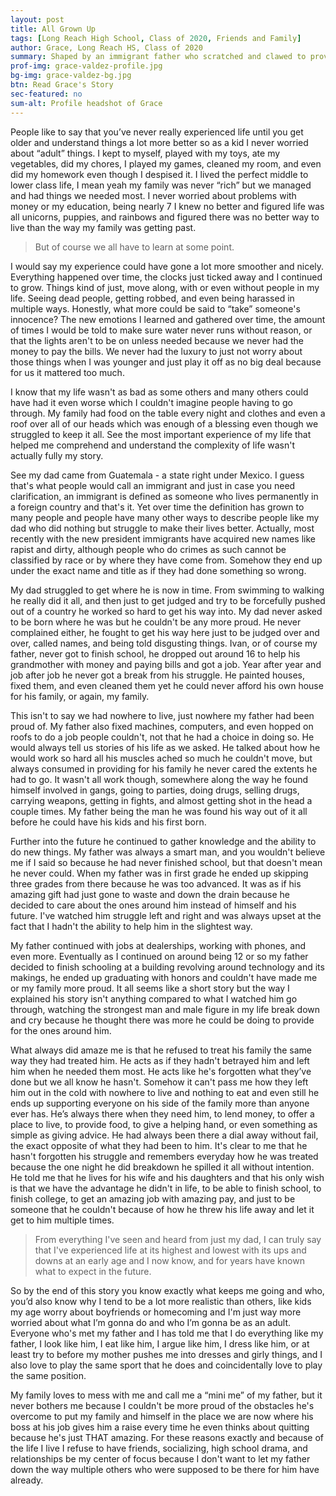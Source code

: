 ```yaml
---
layout: post
title: All Grown Up
tags: [Long Reach High School, Class of 2020, Friends and Family] 
author: Grace, Long Reach HS, Class of 2020
summary: Shaped by an immigrant father who scratched and clawed to provide his daughter with the life that he never had, Grace has developed a very clear perspective of what is truly important.
prof-img: grace-valdez-profile.jpg
bg-img: grace-valdez-bg.jpg
btn: Read Grace's Story
sec-featured: no
sum-alt: Profile headshot of Grace
---
```


People like to say that you’ve never really experienced life until you get older and understand things a lot more better so as a kid I never worried about “adult” things. I kept to myself, played with my toys, ate my vegetables, did my chores, I played my games, cleaned my room, and even did my homework even though I despised it. I lived the perfect middle to lower class life, I mean yeah my family was never “rich” but we managed and had things we needed most. I never worried about problems with money or my education, being nearly 7 I knew no better and figured life was all unicorns, puppies, and rainbows and figured there was no better way to live than the way my family was getting past. 

> But of course we all have to learn at some point. 

I would say my experience could have gone a lot more smoother and nicely. Everything happened over time, the clocks just ticked away and I continued to grow. Things kind of just, move along, with or even without people in my life. Seeing dead people, getting robbed, and even being harassed in multiple ways. Honestly, what more could be said to “take” someone's innocence? The new emotions I learned and gathered over time, the amount of times I would be told to make sure water never runs without reason, or that the lights aren't to be on unless needed because we never had the money to pay the bills. We never had the luxury to just not worry about those things when I was younger and just play it off as no big deal because for us it mattered too much. 

I know that my life wasn't as bad as some others and many others could have had it even worse which I couldn't imagine people having to go through. My family had food on the table every night and clothes and even a roof over all of our heads which was enough of a blessing even though we struggled to keep it all. See the most important experience of my life that helped me comprehend and understand the complexity of life wasn't actually fully my story. 

See my dad came from Guatemala - a state right under Mexico. I guess that's what people would call an immigrant and just in case you need clarification, an immigrant is defined as someone who lives permanently in a foreign country and that's it. Yet over time the definition has grown to many people and people have many other ways to describe people like my dad who did nothing but struggle to make their lives better. Actually, most recently with the new president immigrants have acquired new names like rapist and dirty, although people who do crimes as such cannot be classified by race or by where they have come from. Somehow they end up under the exact name and title as if they had done something so wrong. 

My dad struggled to get where he is now in time. From swimming to walking he really did it all, and then just to get judged and try to be forcefully pushed out of a country he worked so hard to get his way into. My dad never asked to be born where he was but he couldn't be any more proud. He never complained either, he fought to get his way here just to be judged over and over, called names, and being told disgusting things. Ivan, or of course my father, never got to finish school, he dropped out around 16 to help his grandmother with money and paying bills and got a job. Year after year and job after job he never got a break from his struggle. He painted houses, fixed them, and even cleaned them yet he could never afford his own house for his family, or again, my family. 

This isn't to say we had nowhere to live, just nowhere my father had been proud of. My father also fixed machines, computers, and even hopped on roofs to do a job people couldn't, not that he had a choice in doing so. He would always tell us stories of his life as we asked. He talked about how he would work so hard all his muscles ached so much he couldn't move, but always consumed in providing for his family he never cared the extents he had to go. It wasn't all work though, somewhere along the way he found himself involved in gangs, going to parties, doing drugs, selling drugs, carrying weapons, getting in fights, and almost getting shot in the head a couple times. My father being the man he was found his way out of it all before he could have his kids and his first born. 

Further into the future he continued to gather knowledge and the ability to do new things. My father was always a smart man, and you wouldn't believe me if I said so because he had never finished school, but that doesn't mean he never could. When my father was in first grade he ended up skipping three grades from there because he was too advanced. It was as if his amazing gift had just gone to waste and down the drain because he decided to care about the ones around him instead of himself and his future. I've watched him struggle left and right and was always upset at the fact that I hadn't the ability to help him in the slightest way. 

My father continued with jobs at dealerships, working with phones, and even more. Eventually as I continued on around being 12 or so my father decided to finish schooling at a building revolving around technology and its makings, he ended up graduating with honors and couldn't have made me or my family more proud. It all seems like a short story but the way I explained his story isn't anything compared to what I watched him go through, watching the strongest man and male figure in my life break down and cry because he thought there was more he could be doing to provide for the ones around him. 

What always did amaze me is that he refused to treat his family the same way they had treated him. He acts as if they hadn't betrayed him and left him when he needed them most. He acts like he's forgotten what they’ve done but we all know he hasn't. Somehow it can't pass me how they left him out in the cold with nowhere to live and nothing to eat and even still he ends up supporting everyone on his side of the family more than anyone ever has. He’s always there when they need him, to lend money, to offer a place to live, to provide food, to give a helping hand, or even something as simple as giving advice. He had always been there a dial away without fail, the exact opposite of what they had been to him. It's clear to me that he hasn't forgotten his struggle and remembers everyday how he was treated because the one night he did breakdown he spilled it all without intention. He told me that he lives for his wife and his daughters and that his only wish is that we have the advantage he didn't in life, to be able to finish school, to finish college, to get an amazing job with amazing pay, and just to be someone that he couldn't because of how he threw his life away and let it get to him multiple times. 

>From everything I've seen and heard from just my dad, I can truly say that I've experienced life at its highest and lowest with its ups and downs at an early age and I now know, and for years have known what to expect in the future. 

So by the end of this story you know exactly what keeps me going and who, you’d also know why I tend to be a lot more realistic than others, like kids my age worry about boyfriends or homecoming and I'm just way more worried about what I’m gonna do and who I’m gonna be as an adult. Everyone who's met my father and I has told me that I do everything like my father, I look like him, I eat like him, I argue like him, I dress like him, or at least try to before my mother pushes me into dresses and girly things, and I also love to play the same sport that he does and coincidentally love to play the same position. 

My family loves to mess with me and call me a “mini me” of my father, but it never bothers me because I couldn't be more proud of the obstacles he's overcome to put my family and himself in the place we are now where his boss at his job gives him a raise every time he even thinks about quitting because he's just THAT amazing. For these reasons exactly and because of the life I live I refuse to have friends, socializing, high school drama, and relationships be my center of focus because I don't want to let my father down the way multiple others who were supposed to be there for him have already. 
